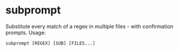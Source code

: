 # subprompt
Substitute every match of a regex in multiple files - with confirmation prompts. Usage:
```
subprompt [REGEX] [SUB] [FILES...]
```
